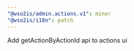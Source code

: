 ```yaml
---
"@wso2is/admin.actions.v1": minor
"@wso2is/i18n": patch
---
```


Add getActionByActionId api to actions ui
